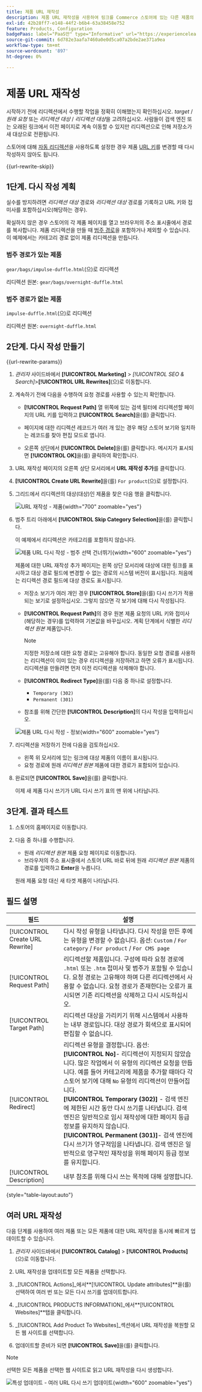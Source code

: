 ```yaml
---
title: 제품 URL 재작성
description: 제품 URL 재작성을 사용하여 링크를 Commerce 스토어에 있는 다른 제품의 URL로 리디렉션하는 방법에 대해 알아봅니다.
exl-id: 42b28ff7-e148-44f2-b6b4-63a38458e752
feature: Products, Configuration
badgePaas: label="PaaS만" type="Informative" url="https://experienceleague.adobe.com/en/docs/commerce/user-guides/product-solutions" tooltip="Adobe Commerce 온 클라우드 프로젝트(Adobe 관리 PaaS 인프라) 및 온프레미스 프로젝트에만 적용됩니다."
source-git-commit: 6d782e3aafa7460a0e0d5ca07a2bde2ae371a9ea
workflow-type: tm+mt
source-wordcount: '897'
ht-degree: 0%

---
```


# 제품 URL 재작성

시작하기 전에 리디렉션에서 수행할 작업을 정확히 이해했는지 확인하십시오. _target_ / _원래 요청_ 또는 _리디렉션 대상_ / _리디렉션 대상_&#x200B;을 고려하십시오. 사람들이 검색 엔진 또는 오래된 링크에서 이전 페이지로 계속 이동할 수 있지만 리디렉션으로 인해 저장소가 새 대상으로 전환됩니다.

스토어에 대해 [자동 리디렉션](url-redirect-product-automatic.md)을 사용하도록 설정한 경우 제품 [URL 키](../catalog/catalog-urls.md)를 변경할 때 다시 작성하지 않아도 됩니다.

{{url-rewrite-skip}}

## 1단계. 다시 작성 계획

실수를 방지하려면 _리디렉션 대상_ 경로와 _리디렉션 대상_ 경로를 기록하고 URL 키와 접미사를 포함하십시오(해당하는 경우).

확실하지 않은 경우 스토어의 각 제품 페이지를 열고 브라우저의 주소 표시줄에서 경로를 복사합니다. 제품 리디렉션을 만들 때 [범주 경로](../catalog/catalog-urls.md)을 포함하거나 제외할 수 있습니다. 이 예제에서는 카테고리 경로 없이 제품 리디렉션을 만듭니다.

### 범주 경로가 있는 제품

`gear/bags/impulse-duffle.html`(으)로 리디렉션

리디렉션 원본: `gear/bags/overnight-duffle.html`

### 범주 경로가 없는 제품

`impulse-duffle.html`(으)로 리디렉션

리디렉션 원본: `overnight-duffle.html`

## 2단계. 다시 작성 만들기

{{url-rewrite-params}}

1. _관리자_ 사이드바에서 **[!UICONTROL Marketing]** > _[!UICONTROL SEO & Search]_>**[!UICONTROL URL Rewrites]**(으)로 이동합니다.

1. 계속하기 전에 다음을 수행하여 요청 경로를 사용할 수 있는지 확인합니다.

   - **[!UICONTROL Request Path]** 열 위쪽에 있는 검색 필터에 리디렉션할 페이지의 URL 키를 입력하고 **[!UICONTROL Search]**&#x200B;을(를) 클릭합니다.

   - 페이지에 대한 리디렉션 레코드가 여러 개 있는 경우 해당 스토어 보기와 일치하는 레코드를 찾아 편집 모드로 엽니다.

   - 오른쪽 상단에서 **[!UICONTROL Delete]**&#x200B;을(를) 클릭합니다. 메시지가 표시되면 **[!UICONTROL OK]**&#x200B;을(를) 클릭하여 확인합니다.

1. URL 재작성 페이지의 오른쪽 상단 모서리에서 **URL 재작성 추가**&#x200B;를 클릭합니다.

1. **[!UICONTROL Create URL Rewrite]**&#x200B;을(를) `For product`(으)로 설정합니다.

1. 그리드에서 리디렉션의 대상(대상)인 제품을 찾은 다음 행을 클릭합니다.

   ![URL 재작성 - 제품](./assets/url-rewrite-product.png){width="700" zoomable="yes"}

1. 범주 트리 아래에서 **[!UICONTROL Skip Category Selection]**&#x200B;을(를) 클릭합니다.

   이 예제에서 리디렉션은 카테고리를 포함하지 않습니다.

   ![제품 URL 다시 작성 - 범주 선택 건너뛰기](./assets/url-rewrite-skip-category-selection.png){width="600" zoomable="yes"}

   제품에 대한 URL 재작성 추가 페이지는 왼쪽 상단 모서리에 대상에 대한 링크를 표시하고 대상 경로 필드에 변경할 수 없는 경로의 시스템 버전이 표시됩니다. 처음에는 리디렉션 경로 필드에 대상 경로도 표시됩니다.

   - 저장소 보기가 여러 개인 경우 **[!UICONTROL Store]**&#x200B;을(를) 다시 쓰기가 적용되는 보기로 설정하십시오. 그렇지 않으면 각 보기에 대해 다시 작성됩니다.

   - **[!UICONTROL Request Path]**&#x200B;의 경우 원본 제품 요청의 URL 키와 접미사(해당하는 경우)를 입력하여 기본값을 바꾸십시오. 계획 단계에서 식별한 _리디렉션 원본_ 제품입니다.

     >[!NOTE]
     >
     >지정한 저장소에 대한 요청 경로는 고유해야 합니다. 동일한 요청 경로를 사용하는 리디렉션이 이미 있는 경우 리디렉션을 저장하려고 하면 오류가 표시됩니다. 리디렉션을 만들려면 먼저 이전 리디렉션을 삭제해야 합니다.

   - **[!UICONTROL Redirect Type]**&#x200B;을(를) 다음 중 하나로 설정합니다.

      - `Temporary (302)`
      - `Permanent (301)`

   - 참조를 위해 간단한 **[!UICONTROL Description]**&#x200B;의 다시 작성을 입력하십시오.

   ![제품 URL 다시 작성 - 정보](./assets/url-rewrite-product-permanent-301.png){width="600" zoomable="yes"}

1. 리디렉션을 저장하기 전에 다음을 검토하십시오.

   - 왼쪽 위 모서리에 있는 링크에 대상 제품의 이름이 표시됩니다.
   - 요청 경로에 원래 _리디렉션 원본_ 제품에 대한 경로가 포함되어 있습니다.

1. 완료되면 **[!UICONTROL Save]**&#x200B;을(를) 클릭합니다.

   이제 새 제품 다시 쓰기가 URL 다시 쓰기 표의 맨 위에 나타납니다.

## 3단계. 결과 테스트

1. 스토어의 홈페이지로 이동합니다.

1. 다음 중 하나를 수행합니다.

   - 원래 _리디렉션 원본_ 제품 요청 페이지로 이동합니다.
   - 브라우저의 주소 표시줄에서 스토어 URL 바로 뒤에 원래 _리디렉션 원본_ 제품의 경로를 입력하고 **Enter**&#x200B;을 누릅니다.

   원래 제품 요청 대신 새 타겟 제품이 나타납니다.

## 필드 설명

| 필드 | 설명 |
|--- |--- |
| [!UICONTROL Create URL Rewrite] | 다시 작성 유형을 나타냅니다. 다시 작성을 만든 후에는 유형을 변경할 수 없습니다. 옵션: `Custom` / `For category` / `For product` / `For CMS page` |
| [!UICONTROL Request Path] | 리디렉션할 제품입니다. 구성에 따라 요청 경로에 `.html` 또는 `.htm` 접미사 및 범주가 포함될 수 있습니다. 요청 경로는 고유해야 하며 다른 리디렉션에서 사용할 수 없습니다. 요청 경로가 존재한다는 오류가 표시되면 기존 리디렉션을 삭제하고 다시 시도하십시오. |
| [!UICONTROL Target Path] | 리디렉션 대상을 가리키기 위해 시스템에서 사용하는 내부 경로입니다. 대상 경로가 회색으로 표시되어 편집할 수 없습니다. |
| [!UICONTROL Redirect] | 리디렉션 유형을 결정합니다. 옵션: <br/>**[!UICONTROL No]**- 리디렉션이 지정되지 않았습니다. 많은 작업에서 이 유형의 리디렉션 요청을 만듭니다. 예를 들어 카테고리에 제품을 추가할 때마다 각 스토어 보기에 대해 `No` 유형의 리디렉션이 만들어집니다.<br/>**[!UICONTROL Temporary (302)]** - 검색 엔진에 제한된 시간 동안 다시 쓰기를 나타냅니다. 검색 엔진은 일반적으로 임시 재작성에 대한 페이지 등급 정보를 유지하지 않습니다. <br/>**[!UICONTROL Permanent (301)]**- 검색 엔진에 다시 쓰기가 영구적임을 나타냅니다. 검색 엔진은 일반적으로 영구적인 재작성을 위해 페이지 등급 정보를 유지합니다. |
| [!UICONTROL Description] | 내부 참조를 위해 다시 쓰는 목적에 대해 설명합니다. |

{style="table-layout:auto"}

## 여러 URL 재작성

다음 단계를 사용하여 여러 제품 또는 모든 제품에 대한 URL 재작성을 동시에 빠르게 업데이트할 수 있습니다.

1. _관리자_ 사이드바에서 **[!UICONTROL Catalog]** > **[!UICONTROL Products]**(으)로 이동합니다.

1. URL 재작성을 업데이트할 모든 제품을 선택합니다.

1. _[!UICONTROL Actions]_에서&#x200B;**[!UICONTROL Update attributes]**을(를) 선택하여 여러 번 또는 모든 다시 쓰기를 업데이트합니다.

1. _[!UICONTROL PRODUCTS INFORMATION]_에서&#x200B;**[!UICONTROL Websites]**탭을 클릭합니다.

1. _[!UICONTROL Add Product To Websites]_섹션에서 URL 재작성을 복원할 모든 웹 사이트를 선택합니다.

1. 업데이트할 준비가 되면 **[!UICONTROL Save]**&#x200B;을(를) 클릭합니다.

>[!NOTE]
>
>선택한 모든 제품을 선택한 웹 사이트로 읽고 URL 재작성을 다시 생성합니다.

![특성 업데이트 - 여러 URL 다시 쓰기 업데이트](./assets/url-rewrites-update.png){width="600" zoomable="yes"}

